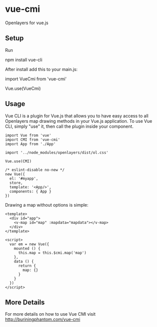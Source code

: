 # vue-cmi

Openlayers for vue.js

## Setup

Run

npm install vue-cli

After install add this to your main.js:

import VueCmi from 'vue-cmi'

Vue.use(VueCmi)

## Usage

Vue CLI is a plugin for Vue.js that allows you to have easy access to all Openlayers map drawing methods in your Vue.js application. To use Vue CLI, simply "use" it, then call the plugin inside your component.

```
import Vue from 'vue'
import CMI from 'vue-cmi'
import App from './App'

import '../node_modules/openlayers/dist/ol.css'

Vue.use(CMI)

/* eslint-disable no-new */
new Vue({
  el: '#myapp',
  store,
  template: '<App/>',
  components: { App }
})
```

Drawing a map without options is simple:

```
<template>
  <div id="app">
    <v-map id="map" :mapdata="mapdata"></v-map>
  </div>
</template>

<script>
  var em = new Vue({
    mounted () {
      this.map = this.$cmi.map('map')
    },
    data () {
      return {
        map: {}
      }
    }
  })
</script>
```

## More Details

For more details on how to use Vue CMI visit http://buriningphantom.com/vue-cmi
